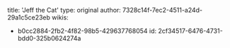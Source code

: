 title: 'Jeff the Cat'
type: original
author: 7328c14f-7ec2-4511-a24d-29a1c5ce23eb
wikis:
  - b0cc2884-2fb2-4f82-98b5-429637768054
id: 2cf34517-6476-4731-bdd0-325b0624274a

